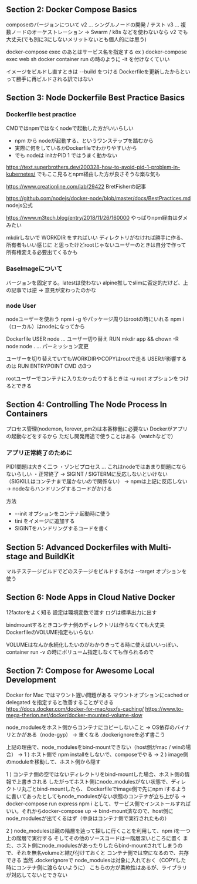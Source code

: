 ## Section 2: Docker Compose Basics
composeのバージョンについて
v2 ... シングルノードの開発 / テスト
v3 ... 複数ノードのオーケストレーション
→ Swarm / k8s などを使わないなら v2 でも大丈夫(でも別に3にしないメリットないとも個人的には思う)

docker-compose exec のあとはサービス名を指定する
ex ) docker-compose exec web sh
docker container run の時のように -it を付けなくていい

イメージをビルドし直すときは --build をつける
Dockerfileを更新したからといって勝手に再ビルドされる訳ではない

## Section 3: Node Dockerfile Best Practice Basics
### Dockerfile best practice
CMDではnpmではなくnodeで起動した方がいいらしい
- npm から nodeが起動する、というワンステップを踏むから
- 実際に何をしているかDockerfileでわかりやすいから
- でも nodeは initかPID 1 ではうまく動かない

https://text.superbrothers.dev/200328-how-to-avoid-pid-1-problem-in-kubernetes/
でもここ見るとnpm経由した方が良さそうな楽な気も

https://www.creationline.com/lab/29422
BretFisherの記事

https://github.com/nodejs/docker-node/blob/master/docs/BestPractices.md
nodejs公式

https://www.m3tech.blog/entry/2018/11/26/160000
やっぱりnpm経由はダメみたい

mkdirしないで WORKDIR をすればいい
ディレクトリがなければ勝手に作る、所有者もいい感じに
と思ったけどrootじゃないユーザーのときは自分で作って所有権変える必要出てくるかも

### BaseImageについて
バージョンを固定する。latestは使わない
alpine推しでslimに否定的だけど、上の記事では逆
→ 意見が変わったのかな

### node User
nodeユーザーを使おう
npm i -g やパッケージ周りはrootの時にいれる
npm i （ローカル）はnodeになってから

Dockerfile
USER node ... ユーザー切り替え
RUN mkdir app && chown -R node:node . ... パーミッション変更

ユーザーを切り替えていてもWORKDIRやCOPYはrootで走る
USERが影響するのは RUN ENTRYPOINT CMD の3つ

rootユーザーでコンテナに入りたかったりするときは -u root オプションをつけるとできる

## Section 4: Controlling The Node Process In Containers
プロセス管理(nodemon, forever, pm2)は本番稼働に必要ない
Dockerがアプリの起動などをするから
ただし開発用途で使うことはある（watchなどで）

### アプリ正常終了のために
PID1問題は大きく二つ
・ゾンビプロセス ... これはnodeではあまり問題にならないらしい
・正常終了
→ SIGINT / SIGTERMに反応しないといけない（SIGKILLはコンテナまで届かないので関係ない）
→ npmは上記に反応しない
→ nodeならハンドリングするコードがかける

方法
- --init オプションをコンテナ起動時に使う
- tini をイメージに追加する
- SIGINTをハンドリングするコードを書く

## Section 5: Advanced Dockerfiles with Multi-stage and BuildKit
マルチステージビルドでどのステージをビルドするかは --target オプションを使う

## Section 6: Node Apps in Cloud Native Docker
12factorをよく知る
設定は環境変数で渡す
ログは標準出力に出す

bindmountするときコンテナ側のディレクトリは作らなくても大丈夫
DockerfileのVOLUME指定もいらない

VOLUMEはなんか永続化したいのがわかりきってる時に使えばいいっぽい、container run -v の時にボリューム指定しなくても作られるので

## Section 7: Compose for Awesome Local Development
Docker for Mac ではマウント遅い問題がある
マウントオプションにcached or delegated を指定すると改善することができる
https://docs.docker.com/docker-for-mac/osxfs-caching/
https://www.to-mega-therion.net/docker/docker-mounted-volume-slow

node_modulesをホスト側からコンテナにコピーしないこと
→ OS依存のバイナリとかがある（node-gyp）
→ 重くなる
.dockerignoreを必ず書こう

上記の理由で、node_modulesをbind-mountできない（host側がmac / winの場合）
→ 1 ) ホスト側で npm installをしないで、composeでやる
→ 2 ) image側のmoduleを移動して、ホスト側から隠す

1 ) 
コンテナ側の空ではないディレクトリをbind-mountした場合、ホスト側の情報で上書きされる
したがってホスト側にnode_modulesがない状態で、ディレクトリ丸ごとbind-mountしたら、
Dockerfileでimage側で先にnpm iするように書いてあったとしてもnode_modulesがない状態のコンテナが立ち上がる
→ docker-compose run express npm i として、サービス側でインストールすればいい。それからdocker-compose up
→ bind-mount済なので、host側にnode_modulesが出てくるはず（中身はコンテナ側で実行されたもの）

2 ) node_modulesは親の階層を辿って探しに行くことを利用して、npm iを一つ上の階層で実行する
そしてその他のソースコードは一階層深いところに置く
また、ホスト側にnode_modulesがあったりしたらbind-mountされてしまうので、それを無名volumeと結び付けておくと
コンテナ側では空になるので、共存できる
当然 .dockerignoreで node_modulesは対象に入れておく（COPYした時にコンテナ側に渡らないように）
こちらの方が柔軟性はあるが、ライブラリが対応してないとできない